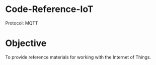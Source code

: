 # Code-Reference-IoT
Protocol: MQTT

# Objective
To provide reference materials for working with the Internet of Things.
